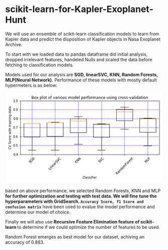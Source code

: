 # scikit-learn-for-Kapler-Exoplanet-Hunt
We will use an ensemble of scikit-learn classification models to learn from Kapler data and predict the disposition of Kapler objects in Nasa Exoplanet Archive.

To start with we loaded data to pandas dataframe did initial analysis,  dropped irrelevant features, handeled Nulls and scaled the data before fetching to classification models.

Models used for our analysis are <b> SGD, linearSVC, KNN, Random Forests, MLP(Neural Network).</b> Performance of these models with mostly default hypermeters is as below:

![Screenshot-1](/CV_performance_of_various_models_using_train_data.PNG)

based on above performance, we selected Random Forests, KNN and MLP<b> for further optimization and testing with test data. We will fine tune the hyperparameters with <b>GridSearch</b>.
`Accuracy Score, f1 Score and confusion matrix`</b> have been used to evalue the model performance and determine our model of choice. 

Finally we will also use <b>Recursive Feature Elimination feature of scikit-learn </b> to determine if we could optimize the number of features to be used. 

Random Forest emerges as best model for our dataset, achiving an accuracy of 0.883.

